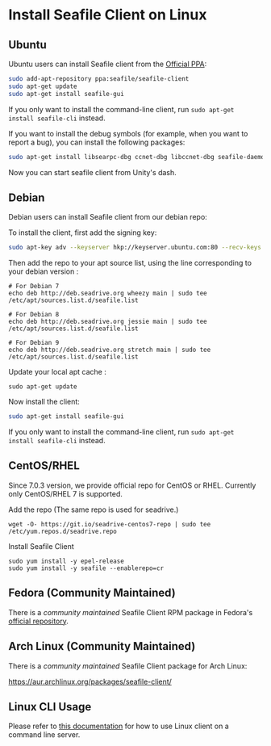 # Install Seafile Client on Linux

## Ubuntu

Ubuntu users can install Seafile client from the [Official PPA](https://code.launchpad.net/~seafile/+archive/ubuntu/seafile-client):

```sh
sudo add-apt-repository ppa:seafile/seafile-client
sudo apt-get update
sudo apt-get install seafile-gui

```

If you only want to install the command-line client, run `sudo apt-get install seafile-cli` instead.

If you want to install the debug symbols (for example, when you want to report a bug), you can install the following packages:

```sh
sudo apt-get install libsearpc-dbg ccnet-dbg libccnet-dbg seafile-daemon-dbg libseafile-dbg seafile-gui-dbg

```

Now you can start seafile client from Unity's dash.

## Debian

Debian users can install Seafile client from our debian repo:

To install the client, first add the signing key:

```sh
sudo apt-key adv --keyserver hkp://keyserver.ubuntu.com:80 --recv-keys 8756C4F765C9AC3CB6B85D62379CE192D401AB61

```

Then add the repo to your apt source list, using the line corresponding to your debian version :

```
# For Debian 7
echo deb http://deb.seadrive.org wheezy main | sudo tee /etc/apt/sources.list.d/seafile.list

# For Debian 8
echo deb http://deb.seadrive.org jessie main | sudo tee /etc/apt/sources.list.d/seafile.list

# For Debian 9
echo deb http://deb.seadrive.org stretch main | sudo tee /etc/apt/sources.list.d/seafile.list

```

Update your local apt cache :

```
sudo apt-get update

```

Now install the client:

```sh
sudo apt-get install seafile-gui

```

If you only want to install the command-line client, run `sudo apt-get install seafile-cli` instead.

## CentOS/RHEL

Since 7.0.3 version, we provide official repo for CentOS or RHEL. Currently only CentOS/RHEL 7 is supported.

Add the repo (The same repo is used for seadrive.)

```
wget -O- https://git.io/seadrive-centos7-repo | sudo tee /etc/yum.repos.d/seadrive.repo

```

Install Seafile Client

```
sudo yum install -y epel-release
sudo yum install -y seafile --enablerepo=cr

```

## Fedora (Community Maintained)

There is a _community maintained_ Seafile Client RPM package in Fedora's [official repository](https://src.fedoraproject.org/rpms/seafile).

## Arch Linux (Community Maintained)

There is a _community maintained_ Seafile Client package for Arch Linux:

<https://aur.archlinux.org/packages/seafile-client/>

## Linux CLI Usage

Please refer to [this documentation](linux-cli.md) for how to use Linux client on a command line server.
